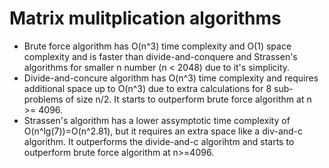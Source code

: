 # Matrix mulitplication algorithms
  - Brute force algorithm has O(n^3) time complexity and O(1) space complexity and is faster than divide-and-conquere and Strassen's algorithms for smaller n number (n < 2048) due to it's simplicity.
  - Divide-and-concure algorithm has O(n^3) time complexity and requires additional space up to O(n^3) due to extra calculations for 8 sub-problems of size n/2. It starts to outperform brute force algorithm at n >= 4096.
  - Strassen's algorithm has a lower assymptotic time complexity of O(n^lg(7))=O(n^2.81), but it requires an extra space like a div-and-c algorithm. It outperforms the divide-and-c algorihtm and starts to outperform brute force algorithm at n>=4096.
    
